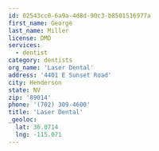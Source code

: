 ```yaml
---
id: 02543cc0-6a9a-4d8d-90c3-b8501516977a
first_name: George
last_name: Miller
license: DMD
services:
  - dentist
category: dentists
org_name: 'Laser Dental'
address: '4401 E Sunset Road'
city: Henderson
state: NV
zip: '89014'
phone: '(702) 309-4600'
title: 'Laser Dental'
_geoloc:
  lat: 36.0714
  lng: -115.071
---
```

